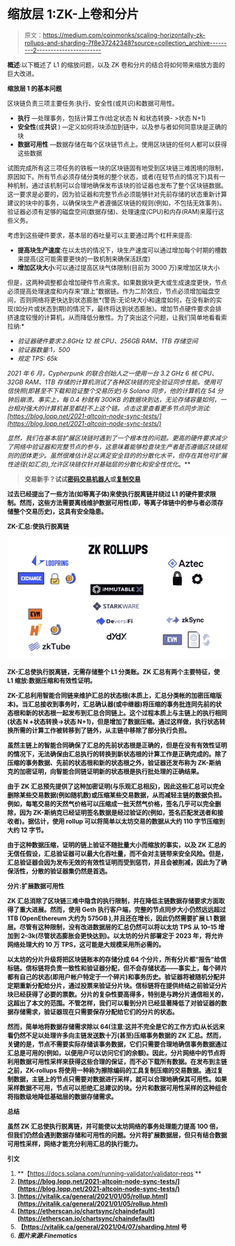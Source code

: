 # 缩放层 1:ZK-上卷和分片

> 原文：<https://medium.com/coinmonks/scaling-horizontally-zk-rollups-and-sharding-7f8e37242348?source=collection_archive---------2----------------------->

**概述**:以下概述了 L1 的缩放问题，以及 ZK 卷和分片的结合将如何带来缩放方面的巨大改进。

**缩放层 1 的基本问题**

区块链负责三项主要任务:执行、安全性(或共识)和数据可用性。

*   **执行** —处理事务，包括计算工作(给定状态 N 和状态转换- >状态 N+1)
*   **安全性**(或**共识** ) —定义如何将块添加到链中，以及参与者如何同意块是正确的块
*   **数据可用性** —数据存储在每个区块链节点上。使用区块链的任何人都可以获得这些数据

试图完成所有这三项任务的铁板一块的区块链固有地受到区块链三难困境的限制，原因如下。所有节点必须存储分类帐的整个状态，或者(在轻节点的情况下)具有一种机制，通过该机制可以合理地确保发布该块的验证器也发布了整个区块链数据。这一要求是必要的，因为验证器和完整节点必须能够针对先前存储的状态重新计算建议的块中的事务，以确保块生产者遵循区块链的规则(例如，不包括无效事务)。验证器必须有足够的磁盘空间(数据存储)、处理速度(CPU)和内存(RAM)来履行这些义务。

考虑到这些硬件要求，基本层的吞吐量可以主要通过两个杠杆来提高:

*   **提高块生产速度**:在以太坊的情况下，块生产速度可以通过增加每个时期的槽数来提高(这可能需要更快的一致机制来确保活跃度)
*   **增加区块大小**:可以通过提高区块气体限制(目前为 3000 万)来增加区块大小

但是，这两种调整都会增加硬件节点需求。如果数据块更大或生成速度更快，节点必须提高处理速度和内存来“跟上”数据链。作为二阶效应，节点必须增加磁盘空间，否则网络将更快达到状态膨胀*(警告:无论块大小和速度如何，在没有新的实现(如分片或状态到期)的情况下，最终将达到状态膨胀)。增加节点硬件要求会排挤速度较慢的计算机，从而降低分散性。为了突出这个问题，让我们简单地看看索拉纳:*

*   *验证器硬件要求:2.8GHz 12 核 CPU、256GB RAM、1TB 存储空间*
*   *验证器数量:1，500*
*   *规定 TPS: 65k*

*2021 年 6 月，Cypherpunk 的联合创始人之一使用一台 3.2 GHz 6 核 CPU、32GB RAM、1TB 存储的计算机测试了各种区块链的完全验证同步性能。使用可信快照(即甚至不下载和验证整个交易历史)与 Solana 同步，他的计算机在 54 分钟后崩溃。事实上，每 0.4 秒就有 300KB 的数据块到达，无论存储容量如何，一台相对强大的计算机甚至都赶不上这个链。点击这里查看更多节点同步测试:[https://blog.lopp.net/2021-altcoin-node-sync-tests/](https://blog.lopp.net/2021-altcoin-node-sync-tests/)*

*显然，我们在基本层扩展区块链时遇到了一个根本性的问题。更高的硬件要求减少了网络中验证器和完整节点的参与，这意味着能够检查块生产者是否遵循区块链规则的团体更少。虽然很难估计足以满足安全目的的分散化水平，但存在其他可扩展性途径(如汇总),允许区块链仅针对基础层的分散化和安全性优化*。**

> **交易新手？试试[密码交易机器人](/coinmonks/crypto-trading-bot-c2ffce8acb2a)或[复制交易](/coinmonks/top-10-crypto-copy-trading-platforms-for-beginners-d0c37c7d698c)**

**过去已经提出了一些方法(如等离子体)来使执行脱离链并绕过 L1 的硬件要求限制。然而，这些方法需要离线维护数据可用性(即，等离子体链中的参与者必须存储整个交易历史)，这具有安全隐患。**

****ZK-汇总:使执行脱离链****

**![](img/81fa075a691c86d6c85c5390ca7db13e.png)**

**ZK-汇总使执行脱离链，无需存储整个 L1 分类账。ZK 汇总有两个主要特征，使 L1 缩放:数据压缩和有效性证明。**

**ZK-汇总利用智能合同链来维护汇总的状态根(本质上，汇总分类帐的加密压缩版本)。当汇总接收到事务时，汇总确认器(或中继器)将压缩的事务批连同先前的状态根和新的状态根一起发布到汇总合同链上。这个过程本质上与主链上的执行相同(状态 N +状态转换->状态 N+1)，但是增加了数据压缩。通过这样做，执行状态转换所需的计算工作被转移到了链外，从主链中移除了部分执行负担。**

**虽然主链上的智能合同确保了汇总的先前状态根是正确的，但是在没有有效性证明的情况下，无法确保由汇总执行的转换到新状态根的计算工作是正确完成的。除了压缩的事务数据、先前的状态根和新的状态根之外，验证器还发布称为 ZK-斯纳克的加密证明，向智能合同链证明新的状态根是执行批处理的正确结果。**

**由于 ZK 汇总预先提供了这种加密证明(与乐观汇总相反)，因此这些汇总可以完全删除某些交易数据(例如随机数)或压缩某些交易数据，从而减轻主链的数据负担。例如，每笔交易的天然气价格可以压缩成一批天然气价格，签名几乎可以完全删除，因为 ZK-斯纳克已经证明签名数据是经过验证的(例如，签名匹配发送者和接收者)。据估计，使用 rollup 可以将简单以太坊交易的数据从大约 110 字节压缩到大约 12 字节。**

**由于这种数据压缩，证明的链上验证不随批量大小而缩放的事实，以及 ZK 汇总的无信任假设，汇总验证器可以最大化吞吐量，而不会对主链带来安全风险。但是，汇总验证器会因为发布无效的有效性证明而受到惩罚，并且会被削减，因此为了确保活性，分散的验证器集仍然是首选。**

****分片:扩展数据可用性****

**ZK 汇总消除了区块链三难中隐含的执行限制，并在降低主链数据存储要求方面取得了重大进展。然而，使用 Geth 执行客户端，完整的节点同步大小仍然远远超过 1TB (OpenEthereum 大约为 575GB ),并且还在增长，因此仍然需要扩展 L1 数据层。尽管有这种限制，没有改进数据层的汇总仍然可以将以太坊 TPS 从 10–15 增加到 2–3k(尽管状态膨胀会更快达到)。以太坊的分片部署定于 2023 年，将允许网络处理大约 10 万 TPS，这可能是大规模采用所必需的。**

**以太坊的分片升级将把区块链账本的存储分成 64 个分片，所有分片都“报告”给信标链。信标链将负责一致性和验证器分配，但不会存储状态——事实上，每个碎片都有自己的状态(即用户帐户特定于一个碎片)和事务历史。验证器将被随机分配并定期重新分配给分片，通过投票来验证分片块。信标链将在提供终结之前验证分片块已经获得了必要的票数。分片的复杂性要高得多，特别是与跨分片通信相关的，这超出了本文的范围。不管怎样，我们可以看到分片已经显著降低了对验证器的数据存储需求，验证器现在只需要保存分配给它们的分片的状态。**

**然而，简单地将数据存储需求除以 64(注意:这并不完全是它的工作方式)从长远来看仍然不足以处理许多向主链发送数十万(甚至)压缩事务数据的 ZK 汇总。然而，关键的是，节点不需要实际存储该事务数据，它们只需要合理地确信事务数据通过汇总是可用的(例如，以便用户可以访问它们的余额)。因此，分片网络中的节点将利用数据可用性采样来获得这些合理的保证，而不必下载所有数据。在发布到主链之前，ZK-rollups 将使用一种称为擦除编码的工具复制压缩的交易数据。通过复制数据，主链上的节点只需要对数据进行采样，就可以合理地确保其可用性。如果采样数据不可用，节点可以拒绝汇总建议的块。分片和数据可用性采样的这种组合将指数级地降低基础层的数据存储需求。**

****总结****

**虽然 ZK 汇总使执行脱离链，并可能使以太坊网络的事务处理能力提高 100 倍，但我们仍然会遇到数据存储和可用性的问题。分片将扩展数据层，但只有结合数据可用性采样，网络才能充分利用汇总的执行能力。**

**引文**

1.  **【https://docs.solana.com/running-validator/validator-reqs **
2.  **[https://blog.lopp.net/2021-altcoin-node-sync-tests/](https://blog.lopp.net/2021-altcoin-node-sync-tests/)**
3.  **[https://vitalik.ca/general/2021/01/05/rollup.html](https://vitalik.ca/general/2021/01/05/rollup.html)**
4.  **[https://etherscan.io/chartsync/chaindefault](https://etherscan.io/chartsync/chaindefault)**
5.  **【https://vitalik.ca/general/2021/04/07/sharding.html 号**
6.  ***图片来源:Finematics***